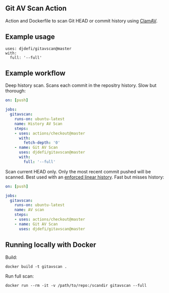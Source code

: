 ## Git AV Scan Action

Action and Dockerfile to scan Git HEAD or commit history using [ClamAV](https://www.clamav.net/). 

## Example usage

```
uses: djdefi/gitavscan@master
with:
  full: '--full'
```

## Example workflow

Deep history scan. Scans each commit in the repositry history. Slow but thorough:

```yaml
on: [push]

jobs:
  gitavscan:
    runs-on: ubuntu-latest
    name: History AV Scan
    steps:
    - uses: actions/checkout@master
      with:
        fetch-depth: '0'
    - name: Git AV Scan
      uses: djdefi/gitavscan@master
      with:
        full: '--full'
```  

Scan current HEAD only. Only the most recent commit pushed will be scanned. Best used with an [enforced linear history](https://help.github.com/en/github/administering-a-repository/requiring-a-linear-commit-history). Fast but misses history:

```yaml
on: [push]

jobs:
  gitavscan:
    runs-on: ubuntu-latest
    name: AV scan
    steps:
    - uses: actions/checkout@master
    - name: Git AV Scan
      uses: djdefi/gitavscan@master
``` 

## Running locally with Docker

Build:

```shell
docker build -t gitavscan .
```

Run full scan:

```shell
docker run --rm -it -v /path/to/repo:/scandir gitavscan --full
```
